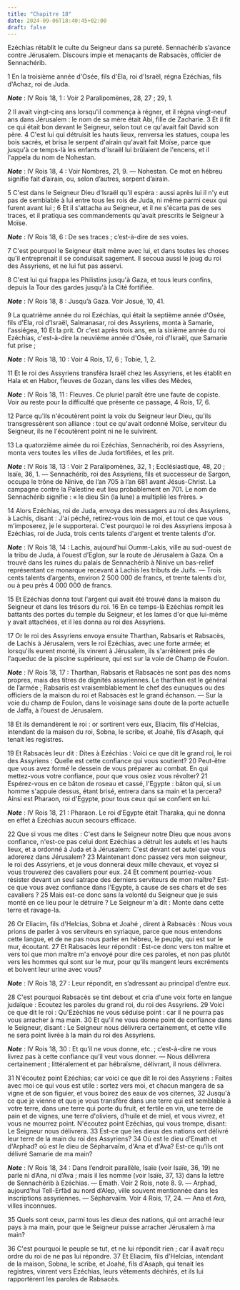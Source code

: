 ```yaml
---
title: "Chapitre 18"
date: 2024-09-06T18:40:45+02:00
draft: false
---
```



Ezéchias rétablit le culte du Seigneur dans sa pureté.
Sennachérib s’avance contre Jérusalem.
Discours impie et menaçants de Rabsacès, officier de Sennachérib.


1 En la troisième année d'Osée, fils d'Ela, roi d'Israël, régna Ezéchias, fils d'Achaz, roi de Juda.

***Note*** :  IV Rois 18, 1 : Voir 2 Paralipomènes, 28, 27 ; 29, 1.

2 Il avait vingt-cinq ans lorsqu'il commença à régner, et il régna vingt-neuf ans dans Jérusalem : le nom de sa mère était Abi, fille de Zacharie. 3 Et il fit ce qui était bon devant le Seigneur, selon tout ce qu'avait fait David son père. 4 C'est lui qui détruisit les hauts lieux, renversa les statues, coupa les bois sacrés, et brisa le serpent d'airain qu'avait fait Moïse, parce que jusqu'à ce temps-là les enfants d'Israël lui brûlaient de l'encens, et il l'appela du nom de Nohestan.

***Note*** :  IV Rois 18, 4 : Voir Nombres, 21, 9. ― Nohestan. Ce mot en hébreu signifie fait d’airain, ou, selon d’autres, serpent d’airain.

5 C'est dans le Seigneur Dieu d'Israël qu'il espéra : aussi après lui il n'y eut pas de semblable à lui entre tous les rois de Juda, ni même parmi ceux qui furent avant lui ; 6 Et il s'attacha au Seigneur, et il ne s'écarta pas de ses traces, et il pratiqua ses commandements qu'avait prescrits le Seigneur à Moïse.

***Note*** :  IV Rois 18, 6 : De ses traces ; c’est-à-dire de ses voies.

7 C'est pourquoi le Seigneur était même avec lui, et dans toutes les choses qu'il entreprenait il se conduisait sagement. Il secoua aussi le joug du roi des Assyriens, et ne lui fut pas asservi.


8 C'est lui qui frappa les Philistins jusqu'à Gaza, et tous leurs confins, depuis la Tour des gardes jusqu'à la Cité fortifiée.

***Note*** :  IV Rois 18, 8 : Jusqu’à Gaza. Voir Josué, 10, 41.


9 La quatrième année du roi Ezéchias, qui était la septième année d'Osée, fils d'Ela, roi d'Israël, Salmanasar, roi des Assyriens, monta à Samarie, l'assiégea, 10 Et la prit. Or c'est après trois ans, en la sixième année du roi Ezéchias, c'est-à-dire la neuvième année d'Osée, roi d'Israël, que Samarie fut prise ;

***Note*** :  IV Rois 18, 10 : Voir 4 Rois, 17, 6 ; Tobie, 1, 2.

11 Et le roi des Assyriens transféra Israël chez les Assyriens, et les établit en Hala et en Habor, fleuves de Gozan, dans les villes des Mèdes,

***Note*** :  IV Rois 18, 11 : Fleuves. Ce pluriel paraît être une faute de copiste. Voir au reste pour la difficulté que présente ce passage, 4 Rois, 17, 6.

12 Parce qu'ils n'écoutèrent point la voix du Seigneur leur Dieu, qu'ils transgressèrent son alliance : tout ce qu'avait ordonné Moïse, serviteur du Seigneur, ils ne l'écoutèrent point ni ne le suivirent.


13 La quatorzième aimée du roi Ezéchias, Sennachérib, roi des Assyriens, monta vers toutes les villes de Juda fortifiées, et les prit.

***Note*** :  IV Rois 18, 13 : Voir 2 Paralipomènes, 32, 1 ; Ecclésiastique, 48, 20 ; Isaïe, 36, 1. ― Sennachérib, roi des Assyriens, fils et successeur de Sargon, occupa le trône de Ninive, de l’an 705 à l’an 681 avant Jésus-Christ. La campagne contre la Palestine eut lieu probablement en 701. Le nom de Sennachérib signifie : « le dieu Sin (la lune) a multiplié les frères. »

14 Alors Ezéchias, roi de Juda, envoya des messagers au roi des Assyriens, à Lachis, disant : J'ai péché, retirez-vous loin de moi, et tout ce que vous m'imposerez, je le supporterai. C'est pourquoi le roi des Assyriens imposa à Ezéchias, roi de Juda, trois cents talents d'argent et trente talents d'or.

***Note*** :  IV Rois 18, 14 : Lachis, aujourd’hui Oumm-Lakis, ville au sud-ouest de la tribu de Juda, à l’ouest d’Eglon, sur la route de Jérusalem à Gaza. On a trouvé dans les ruines du palais de Sennachérib à Ninive un bas-relief représentant ce monarque recevant à Lachis les tributs de Juifs. ― Trois cents talents d’argents, environ 2 500 000 de francs, et trente talents d’or, ou à peu près 4 000 000 de francs.

15 Et Ezéchias donna tout l'argent qui avait été trouvé dans la maison du Seigneur et dans les trésors du roi. 16 En ce temps-là Ezéchias rompit les battants des portes du temple du Seigneur, et les lames d'or que lui-même y avait attachées, et il les donna au roi des Assyriens.


17 Or le roi des Assyriens envoya ensuite Tharthan, Rabsaris et Rabsacès, de Lachis à Jérusalem, vers le roi Ezéchias, avec une forte armée; et lorsqu'ils eurent monté, ils vinrent à Jérusalem, ils s'arrêtèrent près de l'aqueduc de la piscine supérieure, qui est sur la voie de Champ de Foulon.

***Note*** :  IV Rois 18, 17 : Tharthan, Rabsaris et Rabsacès ne sont pas des noms propres, mais des titres de dignités assyriennes. Le tharthan est le général de l’armée ; Rabsaris est vraisemblablement le chef des eunuques ou des officiers de la maison du roi et Rabsacès est le grand échanson. ― Sur la voie du champ de Foulon, dans le voisinage sans doute de la porte actuelle de Jaffa, à l’ouest de Jérusalem.

18 Et ils demandèrent le roi : or sortirent vers eux, Eliacim, fils d'Helcias, intendant de la maison du roi, Sobna, le scribe, et Joahé, fils d'Asaph, qui tenait les registres.


19 Et Rabsacès leur dit : Dites à Ezéchias : Voici ce que dit le grand roi, le roi des Assyriens : Quelle est cette confiance qui vous soutient? 20 Peut-être que vous avez formé le dessein de vous préparer au combat. En qui mettez-vous votre confiance, pour que vous osiez vous révolter? 21 Espérez-vous en ce bâton de roseau et cassé, l'Egypte : bâton qui, si un homme s'appuie dessus, étant brisé, entrera dans sa main et la percera? Ainsi est Pharaon, roi d'Egypte, pour tous ceux qui se confient en lui.

***Note*** :  IV Rois 18, 21 : Pharaon. Le roi d’Egypte était Tharaka, qui ne donna en effet à Ezéchias aucun secours efficace.

22 Que si vous me dites : C'est dans le Seigneur notre Dieu que nous avons confiance, n'est-ce pas celui dont Ezéchias a détruit les autels et les hauts lieux, et a ordonné à Juda et à Jérusalem: C'est devant cet autel que vous adorerez dans Jérusalem? 23 Maintenant donc passez vers mon seigneur, le roi des Assyriens, et je vous donnerai deux mille chevaux, et voyez si vous trouverez des cavaliers pour eux. 24 Et comment pourriez-vous résister devant un seul satrape des derniers serviteurs de mon maître? Est-ce que vous avez confiance dans l'Egypte, à cause de ses chars et de ses cavaliers ? 25 Mais est-ce donc sans la volonté du Seigneur que je suis monté en ce lieu pour le détruire ? Le Seigneur m'a dit : Monte dans cette terre et ravage-la.


26 Or Eliacim, fils d'Helcias, Sobna et Joahé , dirent à Rabsacès : Nous vous prions de parler à vos serviteurs en syriaque, parce que nous entendons cette langue, et de ne pas nous parler en hébreu, le peuple, qui est sur le mur, écoutant. 27 Et Rabsacès leur répondit : Est-ce donc vers ton maître et vers toi que mon maître m'a envoyé pour dire ces paroles, et non pas plutôt vers les hommes qui sont sur le mur, pour qu'ils mangent leurs excréments et boivent leur urine avec vous?

***Note*** :  IV Rois 18, 27 : Leur répondit, en s’adressant au principal d’entre eux.


28 C'est pourquoi Rabsacès se tint debout et cria d'une voix forte en langue judaïque : Ecoutez les paroles du grand roi, du roi des Assyriens. 29 Voici ce que dit le roi : Qu'Ezéchias ne vous séduise point : car il ne pourra pas vous arracher à ma main. 30 Et qu'il ne vous donne point de confiance dans le Seigneur, disant : Le Seigneur nous délivrera certainement, et cette ville ne sera point livrée à la main du roi des Assyriens.

***Note*** :  IV Rois 18, 30 : Et qu’il ne vous donne, etc. ; c’est-à-dire ne vous livrez pas à cette confiance qu’il veut vous donner. ― Nous délivrera certainement ; littéralement et par hébraïsme, délivrant, il nous délivrera.

31 N'écoutez point Ezéchias; car voici ce que dit le roi des Assyriens : Faites avec moi ce qui vous est utile : sortez vers moi, et chacun mangera de sa vigne et de son figuier, et vous boirez des eaux de vos citernes, 32 Jusqu'à ce que je vienne et que je vous transfère dans une terre qui est semblable à votre terre, dans une terre qui porte du fruit, et fertile en vin, une terre de pain et de vignes, une terre d'oliviers, d'huile et de miel, et vous vivrez, et vous ne mourrez point. N'écoutez point Ezéchias, qui vous trompe, disant: Le Seigneur nous délivrera. 33 Est-ce que les dieux des nations ont délivré leur terre de la main du roi des Assyriens? 34 Où est le dieu d'Emath et d'Arphad? où est le dieu de Sépharvaïm, d'Ana et d'Ava? Est-ce qu'ils ont délivré Samarie de ma main?

***Note*** :  IV Rois 18, 34 : Dans l’endroit parallèle, Isaïe (voir Isaïe, 36, 19) ne parle ni d’Ana, ni d’Ava ; mais il les nomme (voir Isaïe, 37, 13) dans la lettre de Sennachérib à Ezéchias. ― Emath. Voir 2 Rois, note 8. 9. ― Arphad, aujourd’hui Tell-Erfàd au nord d’Alep, ville souvent mentionnée dans les inscriptions assyriennes. ― Sépharvaïm. Voir 4 Rois, 17, 24. ― Ana et Ava, villes inconnues.

35 Quels sont ceux, parmi tous les dieux des nations, qui ont arraché leur pays à ma main, pour que le Seigneur puisse arracher Jérusalem à ma main?


36 C'est pourquoi le peuple se tut, et ne lui répondit rien ; car il avait reçu ordre du roi de ne pas lui répondre. 37 Et Eliacim, fils d'Helcias, intendant de la maison, Sobna, le scribe, et Joahé, fils d'Asaph, qui tenait les registres, vinrent vers Ezéchias, leurs vêtements déchirés, et ils lui rapportèrent les paroles de Rabsacès.

